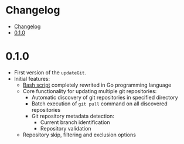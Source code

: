 # Changelog

<!-- TOC -->

- [Changelog](#changelog)
- [0.1.0](#010)

<!-- TOC -->

# 0.1.0

- First version of the ``updateGit``.
- Initial features:
  - [Bash script](https://gist.githubusercontent.com/aeciopires/2457cccebb9f30fe66ba1d67ae617ee9/raw/8d088c6fadb8a4397b5ff2c7d6a36980f46d40ae/updateGit.sh) completely rewrited in Go programming language
  - Core functionality for updating multiple git repositories:
    - Automatic discovery of git repositories in specified directory
    - Batch execution of `git pull` command on all discovered repositories
    - Git repository metadata detection:
      - Current branch identification
      - Repository validation
  - Repository skip, filtering and exclusion options
